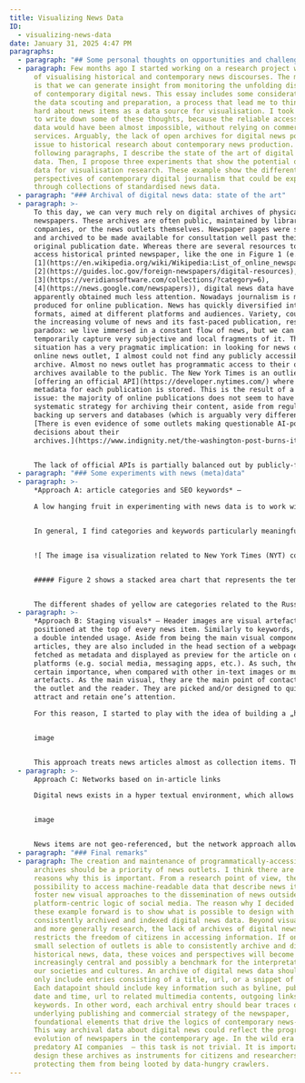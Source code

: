 ```yaml
---
title: Visualizing News Data
ID:
  - visualizing-news-data
date: January 31, 2025 4:47 PM
paragraphs:
  - paragraph: "## Some personal thoughts on opportunities and challenges"
  - paragraph: Few months ago I started working on a research project with the idea
      of visualising historical and contemporary news discourses. The main idea
      is that we can generate insight from monitoring the unfolding discourses
      of contemporary digital news. This essay includes some considerations on
      the data scouting and preparation, a process that lead me to think very
      hard about news items as a data source for visualisation. I took some time
      to write down some of these thoughts, because the reliable access to news
      data would have been almost impossible, without relying on commercial
      services. Arguably, the lack of open archives for digital news poses an
      issue to historical research about contemporary news production. In the
      following paragraphs, I describe the state of the art of digital news
      data. Then, I propose three experiments that show the potential of news
      data for visualisation research. These example show the different
      perspectives of contemporary digital journalism that could be explored
      through collections of standardised news data.
  - paragraph: "### Archival of digital news data: state of the art"
  - paragraph: >-
      To this day, we can very much rely on digital archives of physical
      newspapers. These archives are often public, maintained by libraries, tech
      companies, or the news outlets themselves. Newspaper pages were scanned
      and archived to be made available for consultation well past their
      original publication date. Whereas there are several resources to freely
      access historical printed newspaper, like the one in Figure 1 (e.g.
      [1](https://en.wikipedia.org/wiki/Wikipedia:List_of_online_newspaper_archives),
      [2](https://guides.loc.gov/foreign-newspapers/digital-resources),
      [3](https://veridiansoftware.com/collections/?category=6),
      [4](https://news.google.com/newspapers)), digital news data have
      apparently obtained much less attention. Nowadays journalism is mostly
      produced for online publication. News has quickly diversified into several
      formats, aimed at different platforms and audiences. Variety, coupled with
      the increasing volume of news and its fast-paced publication, results in a
      paradox: we live immersed in a constant flow of news, but we can only
      temporarily capture very subjective and local fragments of it. This
      situation has a very pragmatic implication: in looking for news data from
      online news outlet, I almost could not find any publicly accessible
      archive. Almost no news outlet has programmatic access to their own
      archives available to the public. The New York Times is an outlier,
      [offering an official API](https://developer.nytimes.com/) where the
      metadata for each publication is stored. This is the result of a systemic
      issue: the majority of online publications does not seem to have a
      systematic strategy for archiving their content, aside from regularly
      backing up servers and databases (which is arguably very different).
      [There is even evidence of some outlets making questionable AI-powered
      decisions about their
      archives.](https://www.indignity.net/the-washington-post-burns-its-own-archive/)


      The lack of official APIs is partially balanced out by publicly-funded endeavours like [Media Cloud ](https://www.mediacloud.org/documentation/search-api-guide)and the [European Media Monitor (EMM)](https://emm.newsbrief.eu/overview.html). As of today, EMM does not allow access to its API. Instead, Media Cloud can be considered one of the closest things to an archive of news. It is open and offers more than 200 millions articles from curated sources. However, the API does not provide with the article metadata or content – due to copyright restrictions. Technically, the content can be scraped – however, the task becomes complex when dealing with thousands of different sources and the various restrictions implemented by news outlets on their webpages. Additionally, the necessity for scraping information makes data prone to changes and does not enforce a consistent structure across datasets. For now, in the context of my research, I found that the most comprehensive way to obtain current and historical news coverage is to use commercial APIs. These services provide access to articles, and most importantly, their metadata. Aside from being questionable for many reasons, I believe few of these APIs have a very good way to structure and dispatch information to their paying costumers. Some of them offer very comprehensive and well-structured news data. In experimenting with the sample datasets obtained from these APIs, I found several interesting avenues for media and visualisation research in the context of news production.
  - paragraph: "### Some experiments with news (meta)data"
  - paragraph: >-
      *Approach A: article categories and SEO keywords* –

      A low hanging fruit in experimenting with news data is to work with public categories and SEO keywords. Possibly, these terms are explicitly set by authors and/or editors to publicly categorise a specific news entry. These public keywords are intended as navigation anchors for readers, they make sub-sets of interrelated news item accessible. SEO keywords are more difficult to define. These terms only partially match public categories and are used to index the article on search engines. However, SEO keywords remain relevant, as they are strategically chosen to make the article perform well on search engines.


      In general, I find categories and keywords particularly meaningful. They straddle a very adequate level of abstraction: they describe the article content, while remaining generic enough to match to more than one story. Also, these categories efficiently express the belonging of a specific item to a broader collection within a news outlet. Visualising categories means offering a historical overview of how important certain topics within daily news coverage. Such approach can easily rely on the metaphor of “flow”, which is a somewhat intuitive way to discuss (and visualise) news. For instance, [TopTom](https://densitydesign.org/research/topic-tomographies-a-visual-approach-to-distil-information-from-media-streams/#Interface) (Gobbo et al., 2017) is a solid example of how to visualise a news data flow. The result is a visually straightforward and compelling stream of articles, distilled into their key concepts. Similarly, Figure 2 is a quick experiment I did visualising one year of New York Times along its most used categories. The visualisation shows the development of the top keywords (appearing in at least 100 articles) across the whole coverage.


      ![ The image isa visualization related to New York Times (NYT) coverage in 2023. It highlights the most common categories of news articles, specifically those with over 100 articles published within the year. The key topics mentioned include: Terrorism Palestinians Israel-Gaza War (2023) Defense and Military Forces Israel Hamas Gaza Strip Russian Invasion of Ukraine Ukraine Casualties The visualization uses a stacked area chart, to show the prominence of these topics in NYT's reporting. The data is sourced from "Data.NYT," indicating it is based on the newspaper's own analytics or database. The image emphasizes the significant focus on conflicts, particularly the Israel-Gaza War and the Russian invasion of Ukraine, reflecting major global events in 2023.](/uploads/pn-2-nyt-coverage.png "Figure 2 shows a stacked area chart that represents the temporal development of keywords associated with war in the 2023 coverage from the NYT. The time is on the x-axis. the absolute number of times a keyword appears in the dataset is mapped to the y-Axis.")


      ##### Figure 2 shows a stacked area chart that represents the temporal development of keywords associated with war in the 2023 coverage from the NYT. The time is on the x-axis. the absolute number of times a keyword appears in the dataset is mapped to the y-Axis.


      The different shades of yellow are categories related to the Russia-Ukraine conflict, whereas the different shades of blue are categories specific to Israel and Palestine. It is noticeable how importance quickly changes for individual keywords, as the second conflict explodes, in October 2023. This shows precise editorial choices within the NYT: one conflict surpasses another in how often it is covered with the new supplanting the old. Such approach is promising, but poses an important limitation: individual articles (and their context) are lost. An interesting challenge would be to implement in a more sophisticated level of detail, showing how groups of categories overlap over time and the individual articles they represent.
  - paragraph: >-
      *Approach B: Staging visuals* – Header images are visual artefacts
      positioned at the top of every news item. Similarly to keywords, they have
      a double intended usage. Aside from being the main visual component of
      articles, they are also included in the head section of a webpage to be
      fetched as metadata and displayed as preview for the article on other
      platforms (e.g. social media, messaging apps, etc.). As such, they have a
      certain importance, when compared with other in-text images or multimedia
      artefacts. As the main visual, they are the main point of contact between
      the outlet and the reader. They are picked and/or designed to quickly
      attract and retain one’s attention. 

      For this reason, I started to play with the idea of building a „hyper-visual“ newspaper. If we were to remove everything but images, how would news look like? I immediately thought of collaging, specifically these ‚90s-style diary entries and posters with “celebrity crushes”. Basically, cut-outs of the same face (belonging to a beloved actor or actress) are sampled from magazines and collaged together. I started with a sub-selection of my data: photos of people. After implementing a rudimental facial recognition pipeline, I was able to extract and mask almost all human faces belonging to one month of news coverage by the German newspaper Zeit. In Figure 3, a dump of some 100 cut-outs gives an idea of how such collaging could work out.


      image


      This approach treats news articles almost as collection items. There are several examples of digitised museum collections, where the images become the main protagonist of the visualisation (i.e. ). In this particular case, the curatorial work of selecting only a certain type of image is done through computer vision. Among other projects, [recent work from the GRADIM Team at the UCLAB Potsdam](https://gradim.fh-potsdam.de/prototypes/contactsheets/contactSheets.html) has brought evidence about how facial recognition and computer-enhanced curation could be an interesting tool for the digital humanities. I believe this could be true also for visualising news coverage. In particular, it could be interesting to see how the comparison between different outlets could play out. Especially to answer questions connected to visual culture and its impact on the presentation of contemporary news.
  - paragraph: >-
      Approach C: Networks based on in-article links 

      Digital news exists in a hyper textual environment, which allows for the cross-referencing of sources and articles. One article often contains hyperlinks pointing to other articles from the same outlet or external webpages. Visualising the incoming and outgoing connections from and to news articles poses an interesting approach to unveil the internal logics of publishing, where certain topics and items gain centrality compared to others. Such approach shows the different hierarchies and connections between topics, as related content always reference each other. Without even analysing the data, the first noticeable pattern is that news outlets tend to reference themselves. Links pointing to external pages (other news outlets, websites, etc.) are considerably much more rare than internal links pointed to the outlet own reporting. This evidence gave me the idea of designing a network of connections between articles within one news outlet. In particular, I find interesting the potential to show how one newspaper builds its own structure on a macroscopic level.


      image


      News items are not geo-referenced, but the network approach allows for a unique arrangement of individual entities in space. In Figure 4, articles are represented as nodes. If one article is linked to another, the nodes are visually connected to each other. The colour of single nodes express the main topic of the article. Only some items are consistently linked to each other. Some other constitute their own small constellation. The network unveils also the tendency for articles belonging to the same category to be close to each other, with only some nodes acting as “glue” between two or more different topics. What is missing from this experiment are the addition of external links, as well as a temporal perspective. These two dimensions are important. On the one hand, the integration of articles from other news outlets could show how different newsrooms influence each other. On the other hand, the addition of historical news data could show the “lifespan” of articles, revealing how certain topics evolve and what nodes remain the most relevant over time.
  - paragraph: "### Final remarks"
  - paragraph: The creation and maintenance of programmatically-accessible online
      archives should be a priority of news outlets. I think there are several
      reasons why this is important. From a research point of view, the
      possibility to access machine-readable data that describe news items could
      foster new visual approaches to the dissemination of news outside of the
      platform-centric logic of social media. The reason why I decided to bring
      these example forward is to show what is possible to design with
      consistently archived and indexed digital news data. Beyond visualization
      and more generally research, the lack of archives of digital news
      restricts the freedom of citizens in accessing information. If only a
      small selection of outlets is able to consistently archive and disseminate
      historical news, data, these voices and perspectives will become
      increasingly central and possibly a benchmark for the interpretation of
      our societies and cultures. An archive of digital news data should not
      only include entries consisting of a title, url, or a snippet of text.
      Each datapoint should include key information such as byline, publication
      date and time, url to related multimedia contents, outgoing links, and SEO
      keywords. In other word, each archival entry should bear traces of the
      underlying publishing and commercial strategy of the newspaper,
      foundational elements that drive the logics of contemporary news-making.
      This way archival data about digital news could reflect the progressive
      evolution of newspapers in the contemporary age. In the wild era of
      predatory AI companies  – this task is not trivial. It is important to
      design these archives as instruments for citizens and researchers, while
      protecting them from being looted by data-hungry crawlers.
---
```


